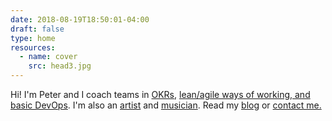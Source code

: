 ```yaml
---
date: 2018-08-19T18:50:01-04:00
draft: false
type: home
resources:
  - name: cover
    src: head3.jpg
---
```


Hi! I'm Peter and I coach teams in [OKRs](/okr-consulting), [lean/agile ways of working, and basic DevOps](/cv). I'm also an <a href="/art">artist</a> and <a href="/music">musician</a>. Read my <a href="/blog">blog</a> or <a href="/contact">contact me.</a>

